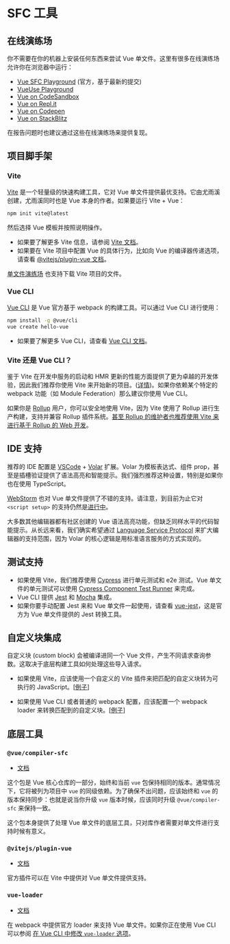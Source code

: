# SFC 工具

## 在线演练场

你不需要在你的机器上安装任何东西来尝试 Vue 单文件。这里有很多在线演练场允许你在浏览器中运行：

- [Vue SFC Playground](https://sfc.vuejs.org) (官方，基于最新的提交)
- [VueUse Playground](https://play.vueuse.org)
- [Vue on CodeSandbox](https://codesandbox.io/s/vue-3)
- [Vue on Repl.it](https://replit.com/@templates/VueJS-with-Vite)
- [Vue on Codepen](https://codepen.io/pen/editor/vue)
- [Vue on StackBlitz](https://stackblitz.com/fork/vue)

在报告问题时也建议通过这些在线演练场来提供复现。

## 项目脚手架

### Vite

[Vite](https://vitejs.dev/) 是一个轻量级的快速构建工具，它对 Vue 单文件提供最优支持。它由尤雨溪创建，尤雨溪同时也是 Vue 本身的作者。如果要运行 Vite + Vue：

```sh
npm init vite@latest
```

然后选择 Vue 模板并按照说明操作。

- 如果要了解更多 Vite 信息，请参阅 [Vite 文档](https://vitejs.dev/guide/)。
- 如果要在 Vite 项目中配置 Vue 的具体行为，比如向 Vue 的编译器传递选项，请查看 [@vitejs/plugin-vue 文档](https://github.com/vitejs/vite/tree/main/packages/plugin-vue#readme)。

[单文件演练场](https://sfc.vuejs.org/) 也支持下载 Vite 项目的文件。

### Vue CLI

[Vue CLI](https://cli.vuejs.org/) 是 Vue 官方基于 webpack 的构建工具。可以通过 Vue CLI 进行使用：

```sh
npm install -g @vue/cli
vue create hello-vue
```

- 如果要了解更多 Vue CLI，请查看 [Vue CLI 文档](https://cli.vuejs.org/guide/installation.html)。

### Vite 还是 Vue CLI？

鉴于 Vite 在开发中服务的启动和 HMR 更新的性能方面提供了更为卓越的开发体验，因此我们推荐你使用 Vite 来开始新的项目。([详情](https://vitejs.dev/guide/why.html))。如果你依赖某个特定的 webpack 功能（如 Module Federation）那么建议你使用 Vue CLI。

如果你是 [Rollup](https://rollupjs.org/) 用户，你可以安全地使用 Vite，因为 Vite 使用了 Rollup 进行生产构建，支持并兼容 Rollup 插件系统。[甚至 Rollup 的维护者也推荐使用 Vite 来进行基于 Rollup 的 Web 开发](https://twitter.com/lukastaegert/status/1412119729431584774)。

## IDE 支持

推荐的 IDE 配置是 [VSCode](https://code.visualstudio.com/) + [Volar](https://github.com/johnsoncodehk/volar) 扩展。Volar 为模板表达式、组件 prop，甚至是插槽验证提供了语法高亮和智能提示。我们强烈推荐这种设置，特别是如果你也在使用 TypeScript。

[WebStorm](https://www.jetbrains.com/webstorm/) 也对 Vue 单文件提供了不错的支持。请注意，到目前为止它对 `<script setup>` 的支持仍然是[进行中](https://youtrack.jetbrains.com/issue/WEB-49000)。

大多数其他编辑器都有社区创建的 Vue 语法高亮功能，但缺乏同样水平的代码智能提示。从长远来看，我们确实希望通过 [Language Service Protocol](https://microsoft.github.io/language-server-protocol/) 来扩大编辑器的支持范围，因为 Volar 的核心逻辑是用标准语言服务的方式实现的。

## 测试支持

- 如果使用 Vite，我们推荐使用 [Cypress](https://www.cypress.io/) 进行单元测试和 e2e 测试。Vue 单文件的单元测试可以使用 [Cypress Component Test Runner](https://www.cypress.io/blog/2021/04/06/introducing-the-cypress-component-test-runner/) 来完成。
- Vue CLI 提供 [Jest](https://jestjs.io/) 和 [Mocha](https://mochajs.org/) 集成。
- 如果你要手动配置 Jest 来和 Vue 单文件一起使用，请查看 [vue-jest](https://github.com/vuejs/vue-jest)，这是官方为 Vue 单文件提供的 Jest 转换工具。

## 自定义块集成

自定义块 (custom block) 会被编译进同一个 Vue 文件，产生不同请求查询参数。这取决于底层构建工具如何处理这些导入请求。

- 如果使用 Vite，应该使用一个自定义的 Vite 插件来把匹配的自定义块转为可执行的 JavaScript。[[例子](https://github.com/vitejs/vite/tree/main/packages/plugin-vue#example-for-transforming-custom-blocks)]

- 如果使用 Vue CLI 或者普通的 webpack 配置，应该配置一个 webpack loader 来转换匹配到的自定义块。[[例子](https://vue-loader.vuejs.org/guide/custom-blocks.html#custom-blocks)]

## 底层工具

### `@vue/compiler-sfc`

- [文档](https://github.com/vuejs/vue-next/tree/master/packages/compiler-sfc)

这个包是 Vue 核心仓库的一部分，始终和当前 `vue` 包保持相同的版本。通常情况下，它将被列为项目中 `vue` 的同级依赖。为了确保不出问题，应该始终和 `vue` 的版本保持同步：也就是说当你升级 `vue` 版本时候，应该同时升级 `@vue/compiler-sfc` 来保持一致。

这个包本身提供了处理 Vue 单文件的底层工具，只对库作者需要对单文件进行支持时候有意义。

### `@vitejs/plugin-vue`

- [文档](https://github.com/vitejs/vite/tree/main/packages/plugin-vue)

官方插件可以在 Vite 中提供对 Vue 单文件提供支持。

### `vue-loader`

- [文档](https://vue-loader.vuejs.org/)

在 webpack 中提供官方 loader 来支持 Vue 单文件。如果你正在使用 Vue CLI 可以参阅 [在 Vue CLI 中修改 `vue-loader` 选项](https://cli.vuejs.org/zh/guide/webpack.html#修改-loader-选项)。
